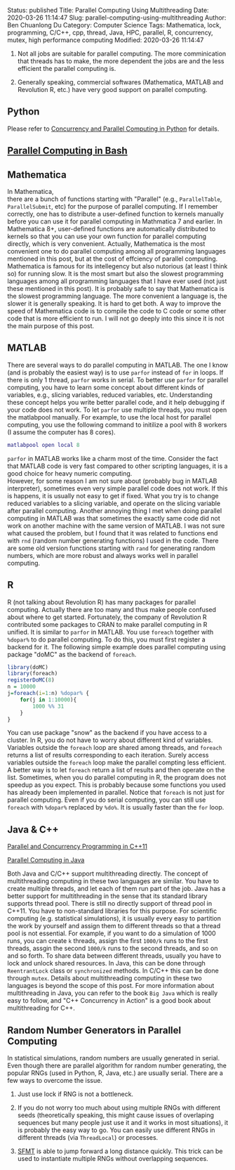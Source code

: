 Status: published
Title: Parallel Computing Using Multithreading
Date: 2020-03-26 11:14:47
Slug: parallel-computing-using-multithreading
Author: Ben Chuanlong Du
Category: Computer Science
Tags: Mathematica, lock, programming, C/C++, cpp, thread, Java, HPC, parallel, R, concurrency, mutex, high performance computing
Modified: 2020-03-26 11:14:47


1. Not all jobs are suitable for parallel computing. 
    The more comminication that threads has to make, 
    the more dependent the jobs are and the less efficient the parallel computing is. 

2. Generally speaking, 
    commercial softwares (Mathematica, MATLAB and Revolution R, etc.) 
    have very good support on parallel computing. 

## Python

Please refer to 
[Concurrency and Parallel Computing in Python](http://www.legendu.net/en/blog/python-concurrency-parallel-computing/)
for details.

## [Parallel Computing in Bash](http://www.legendu.net/misc/blog/parallel-computing-in-bash/)

## Mathematica

In Mathematica,  
there are a bunch of functions starting with "Parallel" 
(e.g., `ParallelTable`, `ParallelSubmit`, etc) for the purpose of parallel computing. 
If I remember correctly, 
one has to distribute a user-defined function to kernels manually before you can use it for parallel computing in Mathmatica 7 and earlier. 
In Mathematica 8+, 
user-defined functions are automatically distributed to kernels 
so that you can use your own function for parallel computing directly, 
which is very convenient. 
Actually, 
Mathematica is the most convenient one to do parallel computing among all programming languages mentioned in this post, 
but at the cost of effciency of parallel computing. 
Mathematica is famous for its intellegency but also nutorious (at least I think so) for running slow. 
It is the most smart but also the slowest programming languages among all programming languages 
that I have ever used (not just these mentioned in this post). 
It is probably safe to say that Mathematica is the slowest programming language. 
The more convenient a language is, the slower it is generally speaking. 
It is hard to get both. 
A way to improve the speed of Mathematica code is 
to compile the code to C code or some other code that is more efficient to run. 
I will not go deeply into this since it is not the main purpose of this post.

## MATLAB

There are several ways to do parallel computing in MATLAB. 
The one I know (and is probably the easiest way) is to use `parfor` instead of `for` in loops. 
If there is only 1 thread, 
`parfor` works in serial. 
To better use `parfor` for parallel computing, 
you have to learn some concept about different kinds of variables, 
e.g., slicing variables, reduced variables, etc.
Understanding these concept helps you write better parallel code, 
and it help debugging if your code does not work. 
To let `parfor` use multiple threads, 
you must open the matlabpool manually. 
For example, 
to use the local host for parallel computing, 
you use the following command to initilize a pool with 8 workers 
(I assume the computer has 8 cores). 
```MATLAB
matlabpool open local 8
```
`parfor` in MATLAB works like a charm most of the time. 
Consider the fact that MATLAB code is very fast compared to other scripting languages, 
it is a good choice for heavy numeric computing.  
However, 
for some reason I am not sure about (probably bug in MATLAB interpreter), 
sometimes even very simple parallel code does not work. 
If this is happens, 
it is usually not easy to get if fixed. What you try is to change reduced variables to a slicing variable, 
and operate on the slicing variable after parallel computing. 
Another annoying thing I met when doing parallel computing in MATLAB was that 
sometimes the exactly same code did not work on another machine with the same version of MATLAB. 
I was not sure what caused the problem, 
but I found that it was related to functions end with `rnd` 
(random number generating functions) I used in the code. 
There are some old version functions starting with `rand` for generating random numbers, 
which are more robust and always works well in parallel computing.

## R

R (not talking about Revolution R) has many packages for parallel computing.
Actually there are too many and thus make people confused about where to get started. 
Fortunately, the company of Revolution R contributed some packages to CRAN to make parallel computing in R unified. 
It is similar to `parfor` in MATLAB. 
You use `foreach` together with `%dopar%` to do parallel computing. 
To do this, 
you must first register a backend for it. 
The following simple example does parallel computing using package "doMC" as the backend of `foreach`.
```R
library(doMC)
library(foreach)
registerDoMC(8)
n = 10000
j=foreach(i=1:n) %dopar% {
    for(j in 1:10000){
        1000 %% 31
    }
}  
```
You can use package "snow" as the backend if you have access to a cluster.
In R, 
you do not have to worry about different kind of variables. 
Variables outside the `foreach` loop are shared among threads, 
and `foreach` returns a list of results corresponding to each iteration. 
Surely access variables outside the `foreach` loop
make the parallel compting less efficient. 
A better way is to let `foreach` return a list of results and then operate on the list. 
Sometimes, 
when you do parallel computing in R, 
the program does not speedup as you expect. 
This is probably because some functions you used has already been implemented in parallel. 
Notice that `foreach` is not just for parallel computing. 
Even if you do serial computing, you can still use `foreach` with `%dopar%` replaced by `%do%`. 
It is usually faster than the `for` loop.

## Java & C++

[Parallel and Concurrency Programming in C++11](http://www.legendu.net/misc/blog/cpp11-parallel-concurrency/)

[Parallel Computing in Java](http://www.legendu.net/misc/blog/parallel-computing-java/)

Both Java and C/C++ support multithreading directly. 
The concept of multithreading computing in these two languages are similar. 
You have to create multiple threads, 
and let each of them run part of the job.
Java has a better support for multithreading in the sense that its standard library supports thread pool. 
There is still no directly support of thread pool in C++11. 
You have to non-standard libraries for this purpose. 
For scientific computing (e.g. statistical simulations), 
it is usually every easy to partition the work by yourself 
and assign them to different threads so that a thread pool is not essential.
For example, 
if you want to do a simulation of 1000 runs, you can create `k` threads, 
assign the first `1000/k` runs to the first threads, 
assgin the second `1000/k` runs to the second threads, 
and so on and so forth.
To share data between different threads, 
usually you have to lock and unlock shared resources. 
In Java, 
this can be done through `ReentrantLock` class or `synchronized` methods.
In C/C++ this can be done through `mutex`. 
Details about multithreading computing in these two languages is beyond the scope of this post. 
For more information about multithreading in Java, 
you can refer to the book `Big Java` which is really easy to follow, 
and "C++ Concurrency in Action" is a good book about multithreading for C++. 

## Random Number Generators in Parallel Computing

In statistical simulations, 
random numbers are usually generated in serial. 
Even though there are parallel algorithm for random number generating, 
the popular RNGs (used in Python, R, Java, etc.) are usually serial. 
There are a few ways to overcome the issue. 

1. Just use lock if RNG is not a bottleneck. 

2. If you do not worry too much about using multiple RNGs with different seeds
    (theoretically speaking, this might cause issues of overlaping sequences
    but many people just use it and it works in most situations),
    it is probably the easy way to go. 
    You can easily use different RNGs in different threads (via `ThreadLocal`) or processes.

3. [SFMT](http://www.math.sci.hiroshima-u.ac.jp/~m-mat/MT/SFMT/#dSFMT)
    is able to jump forward a long distance quickly.
    This trick can be used to instantiate multiple RNGs without overlapping sequences.

